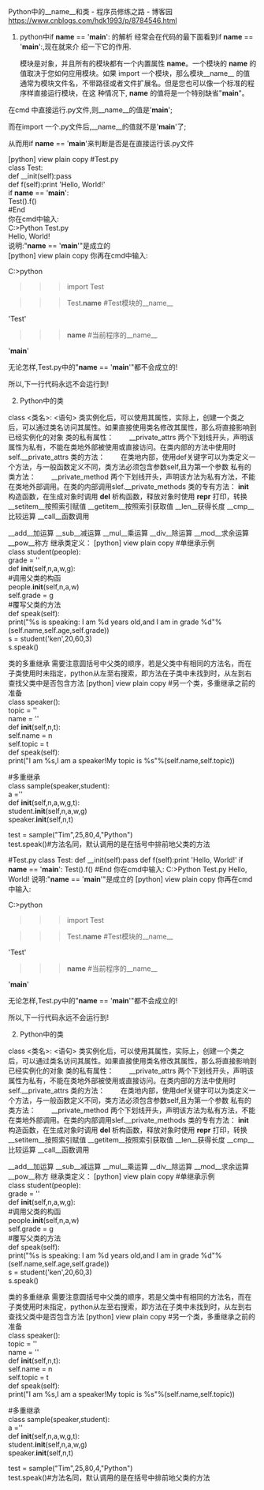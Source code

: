 Python中的__name__和类 - 程序员修练之路 - 博客园 https://www.cnblogs.com/hdk1993/p/8784546.html

1.   python中if __name__ == '__main__': 的解析
经常会在代码的最下面看到if __name__ == '__main__':,现在就来介 绍一下它的作用.

        模块是对象，并且所有的模块都有一个内置属性 __name__。一个模块的 __name__ 的值取决于您如何应用模块。如果 import 一个模块，那么模块__name__ 的值通常为模块文件名，不带路径或者文件扩展名。但是您也可以像一个标准的程序样直接运行模块，在这 种情况下, __name__ 的值将是一个特别缺省"__main__"。

在cmd 中直接运行.py文件,则__name__的值是'__main__';

而在import 一个.py文件后,__name__的值就不是'__main__'了;

从而用if __name__ == '__main__'来判断是否是在直接运行该.py文件

[python] view plain copy 
#Test.py  
class Test:  
    def __init(self):pass  
    def f(self):print 'Hello, World!'  
if __name__ == '__main__':  
    Test().f()  
#End  
你在cmd中输入:  
C:>Python Test.py  
Hello, World!  
说明:"__name__ == '__main__'"是成立的  
[python] view plain copy
你再在cmd中输入:  
  
C:>python  
  
>>>import Test  
  
>>>Test.__name__                #Test模块的__name__  
  
'Test'  
  
>>>__name__                       #当前程序的__name__  
  
'__main__'  
  
无论怎样,Test.py中的"__name__ == '__main__'"都不会成立的!  
  
所以,下一行代码永远不会运行到!  

2. Python中的类
   
class <类名>:
     <语句>
      类实例化后，可以使用其属性，实际上，创建一个类之后，可以通过类名访问其属性。如果直接使用类名修改其属性，那么将直接影响到已经实例化的对象
类的私有属性：
　　__private_attrs  两个下划线开头，声明该属性为私有，不能在类地外部被使用或直接访问。在类内部的方法中使用时 self.__private_attrs
类的方法：
　　在类地内部，使用def关键字可以为类定义一个方法，与一般函数定义不同，类方法必须包含参数self,且为第一个参数
私有的类方法：
　　__private_method 两个下划线开头，声明该方法为私有方法，不能在类地外部调用。在类的内部调用slef.__private_methods
类的专有方法：
__init__  构造函数，在生成对象时调用
__del__   析构函数，释放对象时使用
__repr__ 打印，转换
__setitem__按照索引赋值
__getitem__按照索引获取值
__len__获得长度
__cmp__比较运算
__call__函数调用

__add__加运算
__sub__减运算
__mul__乘运算
__div__除运算
__mod__求余运算
__pow__称方
继承类定义：
[python] view plain copy
#单继承示例    
    class student(people):    
        grade = ''    
        def __init__(self,n,a,w,g):    
            #调用父类的构函    
            people.__init__(self,n,a,w)    
            self.grade = g    
        #覆写父类的方法    
        def speak(self):    
            print("%s is speaking: I am %d years old,and I am in grade %d"%(self.name,self.age,self.grade))         
    s = student('ken',20,60,3)    
    s.speak()  

类的多重继承
    需要注意圆括号中父类的顺序，若是父类中有相同的方法名，而在子类使用时未指定，python从左至右搜索，即方法在子类中未找到时，从左到右查找父类中是否包含方法
[python] view plain copy
#另一个类，多重继承之前的准备    
class speaker():    
    topic = ''    
    name = ''    
    def __init__(self,n,t):    
        self.name = n    
        self.topic = t    
    def speak(self):    
        print("I am %s,I am a speaker!My topic is %s"%(self.name,self.topic))    
  
#多重继承    
class sample(speaker,student):    
    a =''    
    def __init__(self,n,a,w,g,t):    
        student.__init__(self,n,a,w,g)    
        speaker.__init__(self,n,t)    
  
test = sample("Tim",25,80,4,"Python")    
test.speak()#方法名同，默认调用的是在括号中排前地父类的方法  

#Test.py 
class Test: 
    def __init(self):pass 
    def f(self):print 'Hello, World!' 
if __name__ == '__main__': 
    Test().f() 
#End 
你在cmd中输入: 
C:>Python Test.py 
Hello, World! 
说明:"__name__ == '__main__'"是成立的 
[python] view plain copy 
你再在cmd中输入: 
 
C:>python 
 
>>>import Test 
 
>>>Test.__name__                #Test模块的__name__ 
 
'Test' 
 
>>>__name__                       #当前程序的__name__ 
 
'__main__' 
 
无论怎样,Test.py中的"__name__ == '__main__'"都不会成立的! 
 
所以,下一行代码永远不会运行到! 

2. Python中的类
   
class <类名>:
     <语句>
      类实例化后，可以使用其属性，实际上，创建一个类之后，可以通过类名访问其属性。如果直接使用类名修改其属性，那么将直接影响到已经实例化的对象
类的私有属性：
　　__private_attrs  两个下划线开头，声明该属性为私有，不能在类地外部被使用或直接访问。在类内部的方法中使用时 self.__private_attrs
类的方法：
　　在类地内部，使用def关键字可以为类定义一个方法，与一般函数定义不同，类方法必须包含参数self,且为第一个参数
私有的类方法：
　　__private_method 两个下划线开头，声明该方法为私有方法，不能在类地外部调用。在类的内部调用slef.__private_methods
类的专有方法：
__init__  构造函数，在生成对象时调用
__del__   析构函数，释放对象时使用
__repr__ 打印，转换
__setitem__按照索引赋值
__getitem__按照索引获取值
__len__获得长度
__cmp__比较运算
__call__函数调用

__add__加运算
__sub__减运算
__mul__乘运算
__div__除运算
__mod__求余运算
__pow__称方
继承类定义：
[python] view plain copy 
#单继承示例   
    class student(people):   
        grade = ''   
        def __init__(self,n,a,w,g):   
            #调用父类的构函   
            people.__init__(self,n,a,w)   
            self.grade = g   
        #覆写父类的方法   
        def speak(self):   
            print("%s is speaking: I am %d years old,and I am in grade %d"%(self.name,self.age,self.grade))        
    s = student('ken',20,60,3)   
    s.speak() 

类的多重继承
    需要注意圆括号中父类的顺序，若是父类中有相同的方法名，而在子类使用时未指定，python从左至右搜索，即方法在子类中未找到时，从左到右查找父类中是否包含方法
[python] view plain copy 
#另一个类，多重继承之前的准备   
class speaker():   
    topic = ''   
    name = ''   
    def __init__(self,n,t):   
        self.name = n   
        self.topic = t   
    def speak(self):   
        print("I am %s,I am a speaker!My topic is %s"%(self.name,self.topic))   
 
#多重继承   
class sample(speaker,student):   
    a =''   
    def __init__(self,n,a,w,g,t):   
        student.__init__(self,n,a,w,g)   
        speaker.__init__(self,n,t)   
 
test = sample("Tim",25,80,4,"Python")   
test.speak()#方法名同，默认调用的是在括号中排前地父类的方法 